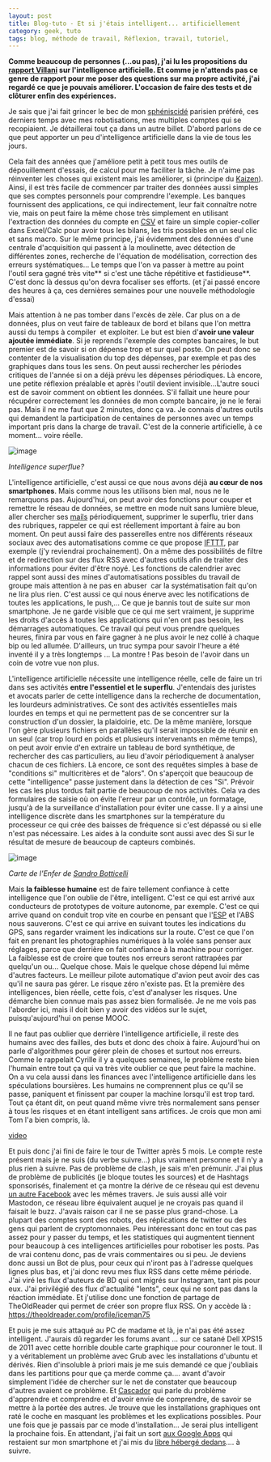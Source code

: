 ```yaml
---
layout: post
title: Blog-tuto - Et si j'étais intelligent... artificiellement
category: geek, tuto
tags: blog, méthode de travail, Réflexion, travail, tutoriel, 
---
```

**Comme beaucoup de personnes (...ou pas), j'ai lu les propositions du <a href="http://www.enseignementsup-recherche.gouv.fr/cid128577/www.enseignementsup-recherche.gouv.fr/cid128577/rapport-de-cedric-villani-donner-un-sens-a-l-intelligence-artificielle-ia.html">rapport Villani</a> sur l'intelligence artificielle. Et comme je n'attends pas ce genre de rapport pour me poser des questions sur ma propre activité, j'ai regardé ce que je pouvais améliorer. L'occasion de faire des tests et de clôturer enfin des expériences.**

Je sais que j'ai fait grincer le bec de mon <a class="mw-redirect" title="" href="https://fr.wikipedia.org/wiki/Sph%C3%A9niscid%C3%A9">sphéniscidé</a> parisien préféré, ces derniers temps avec mes robotisations, mes multiples comptes qui se recopiaient. Je détaillerai tout ça dans un autre billet. D'abord parlons de ce que peut apporter un peu d'intelligence artificielle dans la vie de tous les jours.

Cela fait des années que j'améliore petit à petit tous mes outils de dépouillement d'essais, de calcul pour me faciliter la tâche. Je n'aime pas réinventer les choses qui existent mais les améliorer, si (principe du <a href="https://fr.wikipedia.org/wiki/Kaizen">Kaizen</a>). Ainsi, il est très facile de commencer par traiter des données aussi simples que ses comptes personnels pour comprendre l'exemple. Les banques fournissent des applications, ce qui indirectement, leur fait connaître notre vie, mais on peut faire la même chose très simplement en utilisant l'extraction des données du compte en <a href="https://fr.wikipedia.org/wiki/Comma-separated_values">CSV</a> et faire un simple copier-coller dans Excel/Calc pour avoir tous les bilans, les tris possibles en un seul clic et sans macro. Sur le même principe, j'ai évidemment des données d'une centrale d'acquisition qui passent à la moulinette, avec détection de différentes zones, recherche de l'équation de modélisation, correction des erreurs systématiques... Le temps que l'on va passer à mettre au point l'outil sera gagné très vite** si c'est une tâche répétitive et fastidieuse**. C'est donc là dessus qu'on devra focaliser ses efforts. (et j'ai passé encore des heures à ça, ces dernières semaines pour une nouvelle méthodologie d'essai)

Mais attention à ne pas tomber dans l'excès de zèle. Car plus on a de données, plus on veut faire de tableaux de bord et bilans que l'on mettra aussi du temps à compiler  et exploiter. Le but est bien d'**avoir une valeur ajoutée immédiate**. Si je reprends l'exemple des comptes bancaires, le but premier est de savoir si on dépense trop et sur quel poste. On peut donc se contenter de la visualisation du top des dépenses, par exemple et pas des graphiques dans tous les sens. On peut aussi rechercher les périodes critiques de l'année si on a déjà prévu les dépenses périodiques. Là encore, une petite réflexion préalable et après l'outil devient invisible...L'autre souci est de savoir comment on obtient les données. S'il fallait une heure pour récupérer correctement les données de mon compte bancaire, je ne le ferai pas. Mais il ne me faut que 2 minutes, donc ça va. Je connais d'autres outils qui demandent la participation de centaines de personnes avec un temps important pris dans la charge de travail. C'est de la connerie artificielle, à ce moment... voire réelle.

![image](https://cheziceman.files.wordpress.com/2018/04/applewatch.jpg)

*Intelligence superflue?*

L'intelligence artificielle, c'est aussi ce que nous avons déjà **au cœur de nos smartphones**. Mais comme nous les utilisons bien mal, nous ne le remarquons pas. Aujourd'hui, on peut avoir des fonctions pour couper et remettre le réseau de données, se mettre en mode nuit sans lumière bleue, aller chercher ses <a href="https://cheziceman.wordpress.com/2017/05/18/tuto-du-bon-usage-du-courrier-electronique/">mails</a> périodiquement, supprimer le superflu, trier dans des rubriques, rappeler ce qui est réellement important à faire au bon moment. On peut aussi faire des passerelles entre nos différents réseaux sociaux avec des automatisations comme ce que propose <a href="https://ifttt.com">IFTTT</a>, par exemple (j'y reviendrai prochainement). On a même des possibilités de filtre et de redirection sur des flux RSS avec d'autres outils afin de traiter des informations pour éviter d'être noyé. Les fonctions de calendrier avec rappel sont aussi des mines d'automatisations possibles du travail de groupe mais attention à ne pas en abuser  car la systématisation fait qu'on ne lira plus rien. C'est aussi ce qui nous énerve avec les notifications de toutes les applications, le push,... Ce que je bannis tout de suite sur mon smartphone. Je ne garde visible que ce qui me sert vraiment, je supprime les droits d'accès à toutes les applications qui n'en ont pas besoin, les démarrages automatiques. Ce travail qui peut vous prendre quelques heures, finira par vous en faire gagner à ne plus avoir le nez collé à chaque bip ou led allumée. D'ailleurs, un truc sympa pour savoir l'heure a été inventé il y a très longtemps ... La montre ! Pas besoin de l'avoir dans un coin de votre vue non plus.

L'intelligence artificielle nécessite une intelligence réelle, celle de faire un tri dans ses activités **entre l'essentiel et le superflu**. J'entendais des juristes et avocats parler de cette intelligence dans la recherche de documentation, les lourdeurs administratives. Ce sont des activités essentielles mais lourdes en temps et qui ne permettent pas de se concentrer sur la construction d'un dossier, la plaidoirie, etc. De la même manière, lorsque l'on gère plusieurs fichiers en parallèles qu'il serait impossible de réunir en un seul (car trop lourd en poids et plusieurs intervenants en même temps), on peut avoir envie d'en extraire un tableau de bord synthétique, de rechercher des cas particuliers, au lieu d'avoir périodiquement à analyser chacun de ces fichiers. Là encore, ce sont des requêtes simples à base de "conditions si" multicritères et de "alors". On s'aperçoit que beaucoup de cette "intelligence" passe justement dans la détection de ces "Si". Prévoir les cas les plus tordus fait partie de beaucoup de nos activités. Cela va des formulaires de saisie où on évite l'erreur par un contrôle, un formatage, jusqu'à de la surveillance d'installation pour éviter une casse. Il y a ainsi une intelligence discrète dans les smartphones sur la température du processeur ce qui crée des baisses de fréquence si c'est dépassé ou si elle n'est pas nécessaire. Les aides à la conduite sont aussi avec des Si sur le résultat de mesure de beaucoup de capteurs combinés.

![image](https://upload.wikimedia.org/wikipedia/commons/a/ab/Botticelli_ChartOfDantesHell.jpg)

*Carte de l'Enfer de <a href="https://commons.wikimedia.org/wiki/File:Botticelli_ChartOfDantesHell.jpg">Sandro Botticelli</a>*

Mais **la faiblesse humaine** est de faire tellement confiance à cette intelligence que l'on oublie de l'être, intelligent. C'est ce qui est arrivé aux conducteurs de prototypes de voiture autonome, par exemple. C'est ce qui arrive quand on conduit trop vite en courbe en pensant que l'<a href="https://fr.wikipedia.org/wiki/%C3%89lectrostabilisateur_programm%C3%A9">ESP</a> et l'ABS nous sauverons. C'est ce qui arrive en suivant toutes les indications du GPS, sans regarder vraiment les indications sur la route. C'est ce que l'on fait en prenant les photographies numériques à la volée sans penser aux réglages, parce que derrière on fait confiance à la machine pour corriger. La faiblesse est de croire que toutes nos erreurs seront rattrapées par quelqu'un ou... Quelque chose. Mais le quelque chose dépend lui même d'autres facteurs. Le meilleur pilote automatique d'avion peut avoir des cas qu'il ne saura pas gérer. Le risque zéro n'existe pas. Et la première des intelligences, bien réelle, cette fois, c'est d'analyser les risques. Une démarche bien connue mais pas assez bien formalisée. Je ne me vois pas l'aborder ici, mais il doit bien y avoir des vidéos sur le sujet, puisqu'aujourd'hui on pense MOOC.

Il ne faut pas oublier que derrière l'intelligence artificielle, il reste des humains avec des failles, des buts et donc des choix à faire. Aujourd'hui on parle d'algorithmes pour gérer plein de choses et surtout nos erreurs. Comme le rappelait Cyrille il y a quelques semaines, le problème reste bien l'humain entre tout ça qui va très vite oublier ce que peut faire la machine. On a vu cela aussi dans les finances avec l'intelligence artificielle dans les spéculations boursières. Les humains ne comprennent plus ce qu'il se passe, paniquent et finissent par couper la machine lorsqu'il est trop tard. Tout ça étant dit, on peut quand même vivre très normalement sans penser à tous les risques et en étant intelligent sans artifices. Je crois que mon ami Tom l'a bien compris, là.

[video](https://www.youtube.com/watch?v=G2UVsyVLLcE)

Et puis donc j'ai fini de faire le tour de Twitter après 5 mois. Le compte reste présent mais je ne suis (du verbe suivre...) plus vraiment personne et il n'y a plus rien à suivre. Pas de problème de clash, je sais m'en prémunir. J'ai plus de problème de publicités (je bloque toutes les sources) et de Hashtags sponsorisés, finalement et ça montre la dérive de ce réseau qui est devenu<a href="https://m.slashdot.org/story/340313"> un autre Facebook</a> avec les mêmes travers. Je suis aussi allé voir Mastodon, ce réseau libre équivalent auquel je ne croyais pas quand il faisait le buzz. J'avais raison car il ne se passe plus grand-chose. La plupart des comptes sont des robots, des réplications de twitter ou des gens qui parlent de cryptomonnaies. Peu intéressant donc en tout cas pas assez pour y passer du temps, et les statistiques qui augmentent tiennent pour beaucoup à ces intelligences artificielles pour robotiser les posts. Pas de vrai contenu donc, pas de vrais commentaires ou si peu. Je deviens donc aussi un Bot de plus, pour ceux qui n'iront pas à l'adresse quelques lignes plus bas, et j'ai donc revu mes flux RSS dans cette même période. J'ai viré les flux d'auteurs de BD qui ont migrés sur Instagram, tant pis pour eux. J'ai privilégié des flux d'actualité "lents", ceux qui ne sont pas dans la réaction immédiate. Et j'utilise donc une fonction de partage de TheOldReader qui permet de créer son propre flux RSS. On y accède là : <a href="https://theoldreader.com/profile/iceman75">https://theoldreader.com/profile/iceman75</a>

Et puis je me suis attaqué au PC de madame et là, je n'ai pas été assez intelligent. J'aurais dû regarder les forums avant ... sur ce satané Dell XPS15 de 2011 avec cette horrible double carte graphique pour couronner le tout. Il y a véritablement un problème avec Grub avec les installations d'ubuntu et dérivés. Rien d'insoluble à priori mais je me suis demandé ce que j'oubliais dans les partitions pour que ça merde comme ça.... avant d'avoir simplement l'idée de chercher sur le net de constater que beaucoup d'autres avaient ce problème. Et <a href="https://www.blog-libre.org/2018/04/29/apprendre-comprendre/">Cascador</a> qui parle du problème d'apprendre et comprendre et d'avoir envie de comprendre, de savoir se mettre à la portée des autres. Je trouve que les installations graphiques ont raté le coche en masquant les problèmes et les explications possibles. Pour une fois que je passais par ce mode d'installation... Je serai plus intelligent la prochaine fois. En attendant, j'ai fait un sort <a href="https://forum.xda-developers.com/redmi-note-3/how-to/how-to-disable-google-apps-root-miui8-t3563192">aux Google Apps</a> qui restaient sur mon smartphone et j'ai mis du <a href="https://wiki.zaclys.com/index.php/Dégoogliser_votre_téléphone_Android">libre hébergé dedans</a>.... à suivre.
